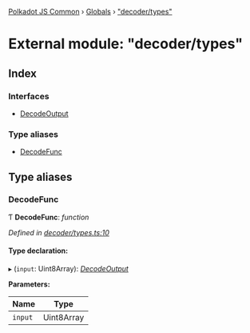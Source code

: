 [Polkadot JS Common](../README.md) › [Globals](../globals.md) › ["decoder/types"](_decoder_types_.md)

# External module: "decoder/types"

## Index

### Interfaces

* [DecodeOutput](../interfaces/_decoder_types_.decodeoutput.md)

### Type aliases

* [DecodeFunc](_decoder_types_.md#decodefunc)

## Type aliases

###  DecodeFunc

Ƭ **DecodeFunc**: *function*

*Defined in [decoder/types.ts:10](https://github.com/polkadot-js/common/blob/b7635d7e/packages/util-rlp/src/decoder/types.ts#L10)*

#### Type declaration:

▸ (`input`: Uint8Array): *[DecodeOutput](../interfaces/_decoder_types_.decodeoutput.md)*

**Parameters:**

Name | Type |
------ | ------ |
`input` | Uint8Array |
